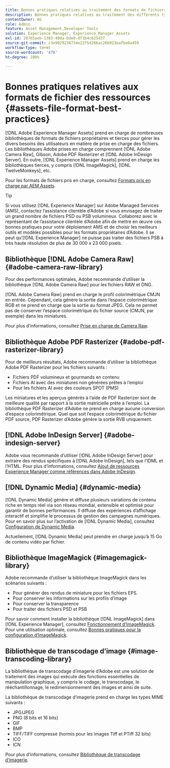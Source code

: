 ```yaml
---
title: Bonnes pratiques relatives au traitement des formats de fichiers pris en charge
description: Bonnes pratiques relatives au traitement des différents types de fichiers pris en charge à l’aide de [!DNL Experience Manager Assets].
contentOwner: AG
role: Admin
feature: Asset Management,Developer Tools
solution: Experience Manager, Experience Manager Assets
exl-id: 28765aeb-1303-40da-bde0-df1b4c625d37
source-git-commit: c3e9029236734e22f5d266ac26b923eafbe0a459
workflow-type: tm+mt
source-wordcount: '470'
ht-degree: 100%

---
```


# Bonnes pratiques relatives aux formats de fichier des ressources {#assets-file-format-best-practices}

[!DNL Adobe Experience Manager Assets] prend en charge de nombreuses bibliothèques de formats de fichiers propriétaires et tierces pour gérer les divers besoins des utilisateurs en matière de prise en charge des fichiers. Les bibliothèques Adobe prises en charge comprennent [!DNL Adobe Camera Raw], Gibson, Adobe PDF Rasterizer et [!DNL Adobe InDesign Server]. En outre, [!DNL Experience Manager Assets] prend en charge les bibliothèques tierces, y compris [!DNL ImageMagick], [!DNL TwelveMonkeys], etc.

Pour les formats de fichiers pris en charge, consultez [Formats pris en charge par AEM Assets](/help/assets/assets-formats.md).

>[!TIP]
>
>Si vous utilisez [!DNL Experience Manager] sur Adobe Managed Services (AMS), contactez l’assistance clientèle d’Adobe si vous envisagez de traiter un grand nombre de fichiers PSD ou PSB volumineux. Collaborez avec le représentant de l’assistance clientèle d’Adobe afin de mettre en œuvre ces bonnes pratiques pour votre déploiement AMS et de choisir les meilleurs outils et modèles possibles pour les formats propriétaires d’Adobe. Il se peut qu’[!DNL Experience Manager] ne puisse pas traiter des fichiers PSB à très haute résolution de plus de 30 000 x 23 000 pixels.

## Bibliothèque [!DNL Adobe Camera Raw] {#adobe-camera-raw-library}

Pour des performances optimales, Adobe recommande d’utiliser la bibliothèque [!DNL Adobe Camera Raw] pour les fichiers RAW et DNG.

[!DNL Adobe Camera Raw] prend en charge le profil colorimétrique CMJN en entrée. Cependant, cela génère la sortie dans l’espace colorimétrique RGB et ne prend en charge que la sortie au format JPEG. Cela ne permet pas de conserver l’espace colorimétrique du fichier source (CMJN, par exemple) dans les miniatures.

Pour plus d’informations, consultez [Prise en charge de Camera Raw](/help/assets/camera-raw.md).

## Bibliothèque Adobe PDF Rasterizer {#adobe-pdf-rasterizer-library}

Pour de meilleurs résultats, Adobe recommande d’utiliser la bibliothèque Adobe PDF Rasterizer pour les fichiers suivants :

* Fichiers PDF volumineux et gourmands en contenu
* Fichiers AI avec des miniatures non générées prêtes à l’emploi
* Pour les fichiers AI avec des couleurs SPOT (PMS)

Les miniatures et les aperçus générés à l’aide de PDF Rasterizer sont de meilleure qualité par rapport à la sortie matricielle prête à l’emploi. La bibliothèque PDF Rasterizer d’Adobe ne prend en charge aucune conversion d’espace colorimétrique. Quel que soit l’espace colorimétrique du fichier PDF source, PDF Rasterizer d’Adobe génère la sortie RVB uniquement.

## [!DNL Adobe InDesign Server] {#adobe-indesign-server}

Adobe vous recommande d’utiliser [!DNL Adobe InDesign Server] pour extraire des rendus spécifiques à [!DNL Adobe InDesign], tels que l’IDML et l’HTML. Pour plus d’informations, consultez [Ajout de ressources Experience Manager comme références dans Adobe InDesign](/help/assets/managing-linked-subassets.md#refai).

## [!DNL Dynamic Media] {#dynamic-media}

[!DNL Dynamic Media] génère et diffuse plusieurs variations de contenu riche en temps réel via son réseau mondial, extensible et optimisé pour garantir de bonnes performances. Il diffuse des expériences d’affichage interactif et simplifie le processus de gestion des campagnes numériques. Pour en savoir plus sur l’activation de [!DNL Dynamic Media], consultez [Configuration de Dynamic Media](/help/assets/config-dynamic.md).

Actuellement, [!DNL Dynamic Media] peut prendre en charge jusqu’à 15 Go de contenu vidéo par fichier.

## Bibliothèque ImageMagick {#imagemagick-library}

Adobe recommande d’utiliser la bibliothèque ImageMagick dans les scénarios suivants :

* Pour générer des rendus de miniature pour les fichiers EPS.
* Pour conserver les informations sur les profils d’image
* Pour conserver la transparence
* Pour traiter des fichiers PSD et PSB

Pour savoir comment installer la bibliothèque [!DNL ImageMagick] dans [!DNL Experience Manager], consultez [Fonctionnement d’ImageMagick](/help/assets/media-handlers.md#an-example-using-imagemagick). Pour une utilisation optimale, consultez [Bonnes pratiques pour la configuration d’ImageMagick](/help/assets/best-practices-for-imagemagick.md).

## Bibliothèque de transcodage d’image {#image-transcoding-library}

La bibliothèque de transcodage d’imagerie d’Adobe est une solution de traitement des images qui exécute des fonctions essentielles de manipulation graphique, y compris le codage, le transcodage, le rééchantillonnage, le redimensionnement des images et ainsi de suite.

La bibliothèque de transcodage d’imagerie prend en charge les types MIME suivants :

* JPG/JPEG
* PNG (8 bits et 16 bits)
* GIF
* BMP
* TIFF/TIFF compressé (hormis pour les images Tiff et PTiff 32 bits)
* ICO
* ICN

Pour plus d’informations, consultez [Bibliothèque de transcodage d’imagerie](/help/assets/imaging-transcoding-library.md).
